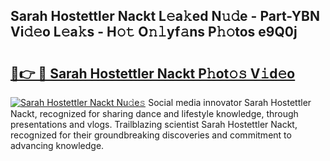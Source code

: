 ## Sarah Hostettler Nackt L𝚎a𝚔ed N𝚞𝚍e - Part-YBN Vi𝚍𝚎o L𝚎a𝚔s - H𝚘𝚝 O𝚗𝚕yf𝚊ns P𝚑𝚘tos e9Q0j

# <h2><a href="http://kf23y0i.oniu.top/?m=Sarah+Hostettler+Nackt">🔗👉 🔴 Sarah Hostettler Nackt P𝚑ot𝚘𝚜 V𝚒d𝚎o</a></h2>

[![Sarah Hostettler Nackt Nu𝚍e𝚜](https://i.imgur.com/0qMVB7G.gif)](http://kf23y0i.oniu.top/?m=Sarah+Hostettler+Nackt)
Social media innovator Sarah Hostettler Nackt, recognized for sharing dance and lifestyle knowledge, through presentations and vlogs. Trailblazing scientist Sarah Hostettler Nackt, recognized for their groundbreaking discoveries and commitment to advancing knowledge.  
